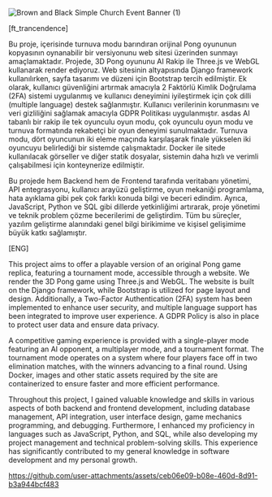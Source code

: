 
![Brown and Black Simple Church Event Banner (1)](https://github.com/user-attachments/assets/2d99b1f7-7d4c-4ceb-9d10-2d2794188dd3)

[ft_trancendence]

Bu proje, içerisinde turnuva modu barındıran orijinal Pong oyununun kopyasının oynanabilir bir versiyonunu web sitesi üzerinden sunmayı amaçlamaktadır. Projede, 3D Pong oyununu AI Rakip ile Three.js ve WebGL kullanarak render ediyoruz. Web sitesinin altyapısında Django framework kullanılırken, sayfa tasarımı ve düzeni için Bootstrap tercih edilmiştir. Ek olarak, kullanıcı güvenliğini artırmak amacıyla 2 Faktörlü Kimlik Doğrulama (2FA) sistemi uygulanmış ve kullanıcı deneyimini iyileştirmek için çok dilli (multiple language) destek sağlanmıştır. Kullanıcı verilerinin korunmasını ve veri gizliliğini sağlamak amacıyla GDPR Politikası uygulanmıştır.
asdas
AI tabanlı bir rakip ile tek oyunculu oyun modu, çok oyunculu oyun modu ve turnuva formatında rekabetçi bir oyun deneyimi sunulmaktadır. Turnuva modu, dört oyuncunun iki eleme maçında karşılaşarak finale yükselen iki oyuncuyu belirlediği bir sistemde çalışmaktadır. Docker ile sitede kullanılacak görseller ve diğer statik dosyalar, sistemin daha hızlı ve verimli çalışabilmesi için konteynerize edilmiştir.

Bu projede hem Backend hem de Frontend tarafında veritabanı yönetimi, API entegrasyonu, kullanıcı arayüzü geliştirme, oyun mekaniği programlama, hata ayıklama gibi pek çok farklı konuda bilgi ve beceri edindim. Ayrıca, JavaScript, Python ve SQL gibi dillerde yetkinliğimi artırarak, proje yönetimi ve teknik problem çözme becerilerimi de geliştirdim. Tüm bu süreçler, yazılım geliştirme alanındaki genel bilgi birikimime ve kişisel gelişimime büyük katkı sağlamıştır.

[ENG]

This project aims to offer a playable version of an original Pong game replica, featuring a tournament mode, accessible through a website. We render the 3D Pong game using Three.js and WebGL. The website is built on the Django framework, while Bootstrap is utilized for page layout and design. Additionally, a Two-Factor Authentication (2FA) system has been implemented to enhance user security, and multiple language support has been integrated to improve user experience. A GDPR Policy is also in place to protect user data and ensure data privacy.

A competitive gaming experience is provided with a single-player mode featuring an AI opponent, a multiplayer mode, and a tournament format. The tournament mode operates on a system where four players face off in two elimination matches, with the winners advancing to a final round. Using Docker, images and other static assets required by the site are containerized to ensure faster and more efficient performance.

Throughout this project, I gained valuable knowledge and skills in various aspects of both backend and frontend development, including database management, API integration, user interface design, game mechanics programming, and debugging. Furthermore, I enhanced my proficiency in languages such as JavaScript, Python, and SQL, while also developing my project management and technical problem-solving skills. This experience has significantly contributed to my general knowledge in software development and my personal growth.

https://github.com/user-attachments/assets/ceb06e09-b08e-460d-8d91-b3a944bcf483
